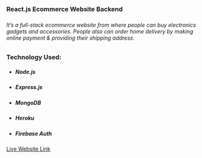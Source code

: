 <h3>React.js Ecommerce Website Backend<h3>
        <h6>It’s a full-stack ecommerce website from where people can buy electronics gadgets and accessories. People also can order home delivery by making online payment & providing their shipping address.</h6>
        <h3>Technology Used:</h3>
        <ul>
            <li>
                <h5>Node.js</h5>
            </li>
            <li>
                <h5>Express.js</h5>
            </li>
            <li>
                <h5>MongoDB</h5>
            </li>
            <li>
                <h5>Heroku</h5>
            </li>
            <li>
                <h5>Firebase Auth</h5>
            </li>
        </ul>
        <a target="_blank" href="https://masrursakib-first-project.web.app/">Live Website Link</a>
